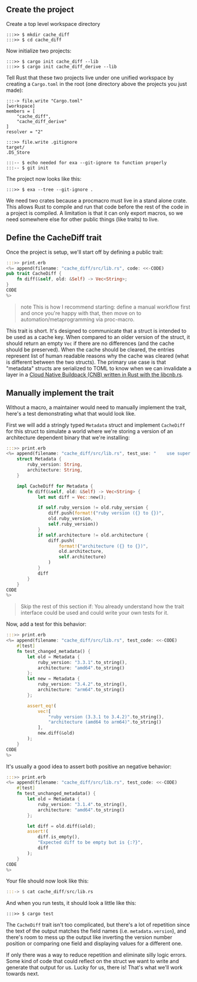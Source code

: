 ## Create the project

Create a top level workspace directory

```term
:::>> $ mkdir cache_diff
:::>> $ cd cache_diff
```

Now initialize two projects:

```
:::>> $ cargo init cache_diff --lib
:::>> $ cargo init cache_diff_derive --lib
```

Tell Rust that these two projects live under one unified workspace by creating a `Cargo.toml` in the root (one directory above the projects you just made):

```
:::-> file.write "Cargo.toml"
[workspace]
members = [
    "cache_diff",
    "cache_diff_derive"
]
resolver = "2"
```

```
:::>> file.write .gitignore
target/
.DS_Store
```

```
:::-- $ echo needed for exa --git-ignore to function properly
:::-- $ git init
```

The project now looks like this:

```
:::>> $ exa --tree --git-ignore .
```

We need two crates because a procmacro must live in a stand alone crate. This allows Rust to compile and run that code before the rest of the code in a project is compiled. A limitation is that it can only export macros, so we need somewhere else for other public things (like traits) to live.

## Define the CacheDiff trait

Once the project is setup, we'll start off by defining a public trait:

```rust
:::>> print.erb
<%= append(filename: "cache_diff/src/lib.rs", code: <<-CODE)
pub trait CacheDiff {
    fn diff(&self, old: &Self) -> Vec<String>;
}
CODE
%>
```

>note
>This is how I recommend starting: define a manual workflow first and once you're happy with that, then move on to automation/metaprogramming via proc-macro.

This trait is short. It's designed to communicate that a struct is intended to be used as a cache key. When compared to an older version of the struct, it should return an empty `Vec` if there are no differences (and the cache should be preserved). When the cache should be cleared, the entries represent list of human readable reasons why the cache was cleared (what is different between the two structs). The primary use case is that "metadata" structs are serialized to TOML to know when we can invalidate a layer in a [Cloud Native Buildpack (CNB) written in Rust with the libcnb.rs](https://github.com/heroku/libcnb.rs).

## Manually implement the trait

Without a macro, a maintainer would need to manually implement the trait, here's a test demonstrating what that would look like.

First we will add a stringly typed `Metadata` struct and implement `CacheDiff` for this struct to simulate a world where we're storing a version of an architecture dependent binary that we're installing:

```rust
:::>> print.erb
<%= append(filename: "cache_diff/src/lib.rs", test_use: "    use super::*;", test_code: <<-CODE)
    struct Metadata {
        ruby_version: String,
        architecture: String,
    }

    impl CacheDiff for Metadata {
        fn diff(&self, old: &Self) -> Vec<String> {
            let mut diff = Vec::new();

            if self.ruby_version != old.ruby_version {
                diff.push(format!("ruby version ({} to {})",
                old.ruby_version,
                self.ruby_version))
            }
            if self.architecture != old.architecture {
                diff.push(
                    format!("architecture ({} to {})",
                    old.architecture,
                    self.architecture)
                )
            }
            diff
        }
    }
CODE
%>
```

> Skip the rest of this section if: You already understand how the trait interface could be used and could write your own tests for it.

Now, add a test for this behavior:

```rust
:::>> print.erb
<%= append(filename: "cache_diff/src/lib.rs", test_code: <<-CODE)
    #[test]
    fn test_changed_metadata() {
        let old = Metadata {
            ruby_version: "3.3.1".to_string(),
            architecture: "amd64".to_string()
        };
        let new = Metadata {
            ruby_version: "3.4.2".to_string(),
            architecture: "arm64".to_string()
        };

        assert_eq!(
            vec![
                "ruby version (3.3.1 to 3.4.2)".to_string(),
                "architecture (amd64 to arm64)".to_string()
            ],
            new.diff(&old)
        );
    }
CODE
%>
```

It's usually a good idea to assert both positive an negative behavior:

```rust
:::>> print.erb
<%= append(filename: "cache_diff/src/lib.rs", test_code: <<-CODE)
    #[test]
    fn test_unchanged_metadata() {
        let old = Metadata {
            ruby_version: "3.1.4".to_string(),
            architecture: "amd64".to_string()
        };

        let diff = old.diff(&old);
        assert!(
            diff.is_empty(),
            "Expected diff to be empty but is {:?}",
            diff
        );
    }
CODE
%>
```

Your file should now look like this:

```rust
:::-> $ cat cache_diff/src/lib.rs
```

And when you run tests, it should look a little like this:

```
:::>> $ cargo test
```

The `CacheDiff` trait isn't too complicated, but there's a lot of repetition since the text of the output matches the field names (i.e. `metadata.version`), and there's room to mess up the output like inverting the version number position or comparing one field and displaying values for a different one.

If only there was a way to reduce repetition and eliminate silly logic errors. Some kind of code that could reflect on the struct we want to write and generate that output for us. Lucky for us, there is! That's what we'll work towards next.
